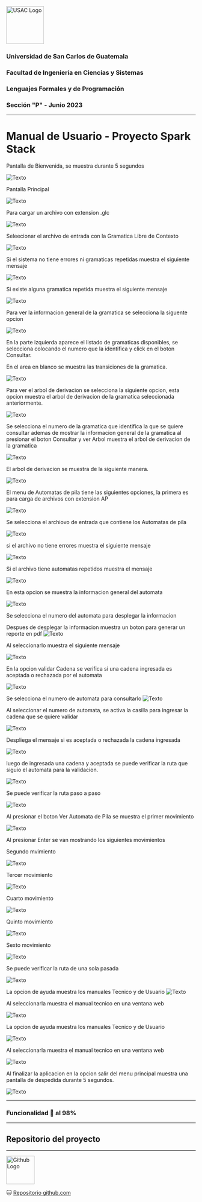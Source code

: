<img src="https://media.ingenieria.usac.edu.gt/images/joomla_template/logo_institucional.png" alt="USAC Logo" width="" height="100">

### Universidad de San Carlos de Guatemala
### Facultad de Ingeniería en Ciencias y Sistemas
### Lenguajes Formales y de Programación
### Sección "P" - Junio 2023

---
# Manual de Usuario - Proyecto Spark Stack


Pantalla de Bienvenida, se muestra durante 5 segundos

![Texto](Imagenes/U1.jpg)

Pantalla Principal

![Texto](Imagenes/U2.jpg)

Para cargar un archivo con extension .glc

![Texto](Imagenes/U3.jpg)

Seleecionar el archivo de entrada con la Gramatica Libre de Contexto

![Texto](Imagenes/U4.jpg)

Si el sistema no tiene errores ni gramaticas repetidas muestra el siguiente mensaje

![Texto](Imagenes/U5.jpg)

Si existe alguna gramatica repetida muestra el siguiente mensaje

![Texto](Imagenes/U6.jpg)

Para ver la informacion general de la gramatica se selecciona la siguente opcion

![Texto](Imagenes/U7.jpg)

En la parte izquierda aparece el listado de gramaticas disponibles, se selecciona colocando el numero que la identifica y click en el boton Consultar.

En el area en blanco se muestra las transiciones de la gramatica.

![Texto](Imagenes/U8.jpg)

Para ver el arbol de derivacion se selecciona la siguiente opcion, esta opcion muestra el arbol de derivacion de la gramatica seleccionada anteriormente.

![Texto](Imagenes/U9.jpg)

Se selecciona el numero de la gramatica que identifica la que se quiere consultar
ademas de mostrar la informacion general de la gramatica al presionar el boton Consultar y ver Arbol muestra el arbol de derivacion de la gramatica

![Texto](Imagenes/U11.jpg)

El arbol de derivacion se muestra de la siguiente manera.

![Texto](Imagenes/U10.jpg)

El menu de Automatas de pila tiene las siguientes opciones, la primera es para carga de archivos con extension AP

![Texto](Imagenes/U12.jpg)

Se selecciona el archiovo de entrada que contiene los Automatas de pila

![Texto](Imagenes/U13.jpg)

si el archivo no tiene errores muestra el siguiente mensaje

![Texto](Imagenes/U14.jpg)

Si el archivo tiene automatas repetidos muestra el mensaje

![Texto](Imagenes/U15.jpg)

En esta opcion se muestra la informacion general del automata

![Texto](Imagenes/U16.jpg)

Se selecciona el numero del automata para desplegar la informacion

Despues de desplegar la informacion muestra un boton para generar un reporte en pdf
![Texto](Imagenes/U17.jpg)

Al seleccionarlo muestra el siguiente mensaje

![Texto](Imagenes/U18.jpg)

En la opcion validar Cadena se verifica si una cadena ingresada es aceptada o rechazada por el automata

![Texto](Imagenes/U16.jpg)


Se selecciona el numero de automata para consultarlo
![Texto](Imagenes/U19.jpg)

Al seleccionar el numero de automata, se activa la casilla para ingresar la cadena que se quiere validar 

![Texto](Imagenes/U20.jpg)

Despliega el mensaje si es aceptada o rechazada la cadena ingresada

![Texto](Imagenes/U21.jpg)

luego de ingresada una cadena y aceptada se puede verificar la ruta que siguio el automata para la validacion.

![Texto](Imagenes/U22.jpg)

Se puede verificar la ruta paso a paso

![Texto](Imagenes/U23.jpg)

Al presionar el boton Ver Automata de Pila se muestra el primer movimiento

![Texto](Imagenes/U23-1.jpg)

Al presionar Enter se van mostrando los siguientes movimientos

Segundo mvimiento

![Texto](Imagenes/U23-2.jpg)

Tercer movimiento

![Texto](Imagenes/U23-3.jpg)

Cuarto movimiento

![Texto](Imagenes/U23-4.jpg)

Quinto movimiento

![Texto](Imagenes/U23-5.jpg)

Sexto movimiento

![Texto](Imagenes/U23-6.jpg)

Se puede verificar la ruta de una sola pasada 

![Texto](Imagenes/U24.jpg)

La opcion de ayuda muestra los manuales Tecnico y de Usuario
![Texto](Imagenes/U25.jpg)

Al seleccionarla muestra el manual  tecnico en una ventana web

![Texto](Imagenes/U27.jpg)

La opcion de ayuda muestra los manuales Tecnico y de Usuario

![Texto](Imagenes/U26.jpg)

Al seleccionarla muestra el manual  tecnico en una ventana web

![Texto](Imagenes/U28.jpg)

Al finalizar la aplicacion en la opcion salir del menu principal muestra una pantalla de despedida durante 5 segundos.

![Texto](Imagenes/U29.jpg)

---

### Funcionalidad 👾 al 98%

---
## Repositorio del proyecto 
---
<img src="https://cdn4.iconfinder.com/data/icons/iconsimple-logotypes/512/github-512.png" alt="Github Logo" width="75" height="75">


🐱
[Repositorio github.com](https://github.com/IngUsac/LFP_P2_9516098 "Repositorio del Proyecto 2 - LFP") 



